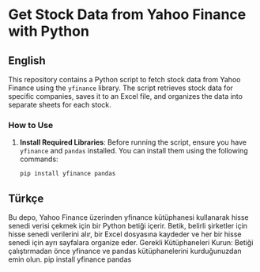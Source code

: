 # Get Stock Data from Yahoo Finance with Python

## English

This repository contains a Python script to fetch stock data from Yahoo Finance using the `yfinance` library. The script retrieves stock data for specific companies, saves it to an Excel file, and organizes the data into separate sheets for each stock.

### How to Use

1. **Install Required Libraries**:
   Before running the script, ensure you have `yfinance` and `pandas` installed. You can install them using the following commands:
   ```bash
   pip install yfinance pandas

## Türkçe
Bu depo, Yahoo Finance üzerinden yfinance kütüphanesi kullanarak hisse senedi verisi çekmek için bir Python betiği içerir. Betik, belirli şirketler için hisse senedi verilerini alır, bir Excel dosyasına kaydeder ve her bir hisse senedi için ayrı sayfalara organize eder.
Gerekli Kütüphaneleri Kurun: Betiği çalıştırmadan önce yfinance ve pandas kütüphanelerini kurduğunuzdan emin olun.
pip install yfinance pandas
